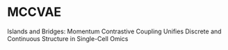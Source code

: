 # MCCVAE
Islands and Bridges: Momentum Contrastive Coupling Unifies Discrete and Continuous Structure in Single-Cell Omics
